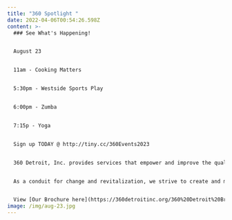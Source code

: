 ```yaml
---
title: "360 Spotlight "
date: 2022-04-06T00:54:26.598Z
content: >-
  ### See What's Happening!


  A﻿ugust 23


  1﻿1am - Cooking Matters


  5﻿:30pm - Westside Sports Play


  6﻿:00pm - Zumba


  7:15p - Yoga


  Sign up TODAY @ http://tiny.cc/360Events2023


  360 Detroit, Inc. provides services that empower and improve the quality of life for individuals and families. We are dedicated to assisting people in becoming self-sufficient, anchored, stabilized and well-rounded community members.


  As a conduit for change and revitalization, we strive to create and maintain viable, safe communities within Detroit


  View [Our Brochure here](https://360detroitinc.org/360%20Detroit%20Brochure.pdf)!
image: /img/aug-23.jpg
---
```

